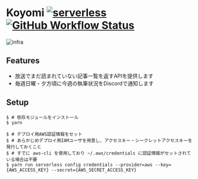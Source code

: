 # Koyomi [![serverless](http://public.serverless.com/badges/v3.svg)](http://www.serverless.com) [![GitHub Workflow Status](https://img.shields.io/github/workflow/status/osm-tc159/koyomi/Deploy%20master%20branch%20to%20sandbox?label=sandbox%20deployment&logo=github)](https://github.com/osm-tc159/koyomi/actions?query=workflow%3A%22Deploy+master+branch+to+sandbox%22)

![infra](https://user-images.githubusercontent.com/4990822/76337289-7aefa480-633a-11ea-96d9-826fb03c3f62.png)

## Features

* 放送でまだ読まれていない記事一覧を返すAPIを提供します
* 毎週日曜・夕方頃に今週の執筆状況をDiscordで通知します

## Setup

```console
$ # 依存モジュールをインストール
$ yarn

$ # デプロイ用AWS認証情報をセット
$ # あらかじめデプロイ用IAMユーザを用意し、アクセスキー・シークレットアクセスキーを発行しておくこと
$ # すでに aws-cli を使用しており ~/.aws/credentials に認証情報がセットされている場合は不要
$ yarn run serverless config credentials --provider=aws --key={AWS_ACCESS_KEY} --secret={AWS_SECRET_ACCESS_KEY}
```
